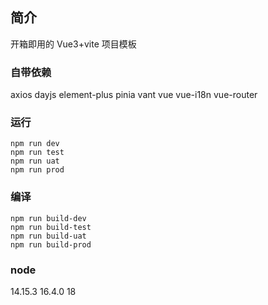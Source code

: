 ## 简介

开箱即用的 Vue3+vite 项目模板

### 自带依赖

axios dayjs element-plus pinia vant vue vue-i18n vue-router

### 运行

```
npm run dev
npm run test
npm run uat
npm run prod
```

### 编译

```
npm run build-dev
npm run build-test
npm run build-uat
npm run build-prod
```

### node

14.15.3
16.4.0
18
